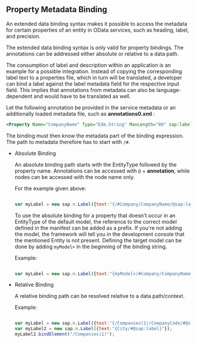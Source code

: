 <!-- loiof5aa4bb75c20445194494b264d3b3cd2 -->

## Property Metadata Binding

An extended data binding syntax makes it possible to access the metadata for certain properties of an entity in OData services, such as heading, label, and precision.

The extended data binding syntax is only valid for property bindings. The annotations can be addressed either absolute or relative to a data path.

The consumption of label and description within an application is an example for a possible integration. Instead of copying the corresponding label text to a properties file, which in turn will be translated, a developer can bind a label against the label metadata field for the respective input field. This implies that annotations from metadata can also be language-dependent and would have to be translated as well.

Let the following annotation be provided in the service metadata or an additionally loaded metadata file, such as **annotations0.xml** :

```xml
<Property Name="CompanyName" Type="Edm.String" MaxLength="80" sap:label="Company Name"/>
```

The binding must then know the metadata part of the binding expression. The path to metadata therefore has to start with `/#`.

-   Absolute Binding

    An absolute binding path starts with the EntityType followed by the property name. Annotations can be accessed with `@` + **annotation**, while nodes can be accessed with the node name only.

    For the example given above:

    ```js
    
    var myLabel = new sap.m.Label({text:"{/#Company/CompanyName/@sap:label}"});
    ```

    To use the absolute binding for a property that doesn't occur in an EntityType of the default model, the reference to the correct model defined in the manifest can be added as a prefix. If you're not adding the model, the framework will tell you in the development console that the mentioned Entity is not present. Defining the target model can be done by adding `myModel>` in the beginning of the binding string.

    Example:

    ```js
    
    var myLabel = new sap.m.Label({text:"{myModel>/#Company/CompanyName/@sap:label}"});
    ```

-   Relative Binding

    A relative binding path can be resolved relative to a data path/context.

    Example:

    ```js
    
    var myLabel = new sap.m.Label({text:"{/Companies(1)/CompanyCode/#@sap:label}"});
    var myLabel2 = new sap.m.Label({text:"{City/#@sap:label}"});
    myLabel2.bindElement("/Companies(1)");
    ```


